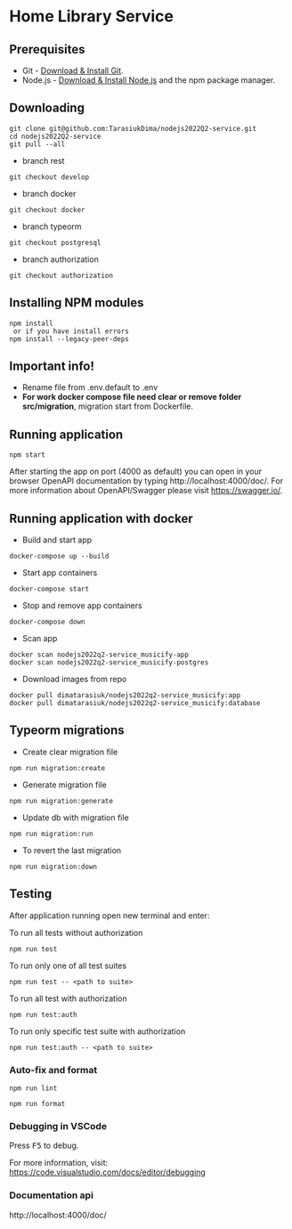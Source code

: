 # Home Library Service

## Prerequisites

- Git - [Download & Install Git](https://git-scm.com/downloads).
- Node.js - [Download & Install Node.js](https://nodejs.org/en/download/) and the npm package manager.

## Downloading

```
git clone git@github.com:TarasiukDima/nodejs2022Q2-service.git
cd nodejs2022Q2-service
git pull --all
```
- branch rest
```
git checkout develop
```
- branch docker
```
git checkout docker
```
- branch typeorm
```
git checkout postgresql
```
- branch authorization
```
git checkout authorization
```

## Installing NPM modules

```
npm install
 or if you have install errors
npm install --legacy-peer-deps
```

## Important info!

- Rename file from .env.default to .env
- **For work docker compose file need clear or remove folder src/migration**, migration start from Dockerfile.

## Running application

```
npm start
```

After starting the app on port (4000 as default) you can open
in your browser OpenAPI documentation by typing http://localhost:4000/doc/.
For more information about OpenAPI/Swagger please visit https://swagger.io/.


## Running application with docker

- Build and start app
```
docker-compose up --build
```

- Start app containers
```
docker-compose start
```

- Stop and remove app containers
```
docker-compose down
```

- Scan app
```
docker scan nodejs2022q2-service_musicify-app
docker scan nodejs2022q2-service_musicify-postgres
```

- Download images from repo
```
docker pull dimatarasiuk/nodejs2022q2-service_musicify:app
docker pull dimatarasiuk/nodejs2022q2-service_musicify:database
```

## Typeorm migrations

- Create clear migration file
```
npm run migration:create
```

- Generate migration file
```
npm run migration:generate
```

- Update db with migration file
```
npm run migration:run
```

- To revert the last migration
```
npm run migration:down
```


## Testing

After application running open new terminal and enter:

To run all tests without authorization

```
npm run test
```

To run only one of all test suites

```
npm run test -- <path to suite>
```

To run all test with authorization

```
npm run test:auth
```

To run only specific test suite with authorization

```
npm run test:auth -- <path to suite>
```

### Auto-fix and format

```
npm run lint
```

```
npm run format
```

### Debugging in VSCode

Press <kbd>F5</kbd> to debug.

For more information, visit: https://code.visualstudio.com/docs/editor/debugging


### Documentation api

http://localhost:4000/doc/
